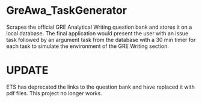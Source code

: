 # GreAwa_TaskGenerator
Scrapes the official GRE Analytical Writing question bank and stores it on a local database. The final application would present the user with an issue task followed by an argument task from the database with a 30 min timer for each task to simulate the environment of the GRE Writing section.

# UPDATE

ETS has deprecated the links to the question bank and have replaced it with pdf files. This project no longer works.
